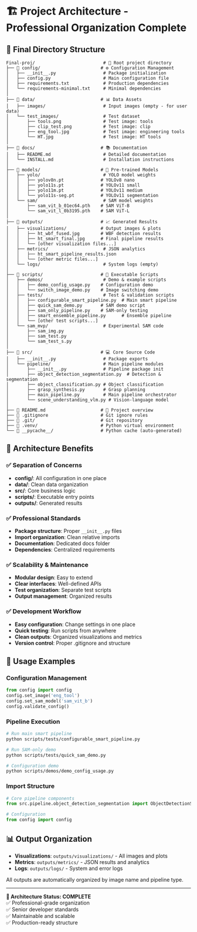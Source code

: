 # 🏗️ Project Architecture - Professional Organization Complete

## 📁 Final Directory Structure

```
Final-proj/                          # 🎯 Root project directory
├── 📁 config/                       # ⚙️ Configuration Management
│   ├── __init__.py                  # Package initialization
│   ├── config.py                    # Main configuration file
│   ├── requirements.txt             # Production dependencies
│   └── requirements-minimal.txt     # Minimal dependencies
│
├── 📁 data/                         # 📊 Data Assets
│   ├── images/                      # Input images (empty - for user data)
│   └── test_images/                 # Test dataset
│       ├── tools.png                # Test image: tools
│       ├── clip_test.png            # Test image: clip
│       ├── eng_tool.jpg             # Test image: engineering tools
│       └── HT.jpg                   # Test image: HT tools
│
├── 📁 docs/                         # 📚 Documentation
│   ├── README.md                    # Detailed documentation
│   └── INSTALL.md                   # Installation instructions
│
├── 📁 models/                       # 🤖 Pre-trained Models
│   ├── yolo/                        # YOLO model weights
│   │   ├── yolov8n.pt              # YOLOv8 nano
│   │   ├── yolo11s.pt              # YOLOv11 small
│   │   ├── yolo11m.pt              # YOLOv11 medium
│   │   └── yolo11s-seg.pt          # YOLOv11 segmentation
│   └── sam/                         # SAM model weights
│       ├── sam_vit_b_01ec64.pth    # SAM ViT-B
│       └── sam_vit_l_0b3195.pth    # SAM ViT-L
│
├── 📁 outputs/                      # 📈 Generated Results
│   ├── visualizations/             # Output images & plots
│   │   ├── ht_wbf_fused.jpg        # WBF detection results
│   │   ├── ht_smart_final.jpg      # Final pipeline results
│   │   └── [other visualization files...]
│   ├── metrics/                     # JSON analytics
│   │   ├── ht_smart_pipeline_results.json
│   │   └── [other metric files...]
│   └── logs/                        # System logs (empty)
│
├── 📁 scripts/                      # 🚀 Executable Scripts
│   ├── demos/                       # Demo & example scripts
│   │   ├── demo_config_usage.py    # Configuration demo
│   │   └── switch_image_demo.py    # Image switching demo
│   ├── tests/                       # Test & validation scripts
│   │   ├── configurable_smart_pipeline.py  # Main smart pipeline
│   │   ├── quick_sam_demo.py       # SAM demo script
│   │   ├── sam_only_pipeline.py    # SAM-only testing
│   │   ├── smart_ensemble_pipeline.py      # Ensemble pipeline
│   │   └── [other test scripts...]
│   └── sam_mvp/                     # Experimental SAM code
│       ├── sam_img.py
│       ├── sam_test.py
│       └── sam_test_s.py
│
├── 📁 src/                          # 💻 Core Source Code
│   ├── __init__.py                  # Package exports
│   └── pipeline/                    # Main pipeline modules
│       ├── __init__.py              # Pipeline package init
│       ├── object_detection_segmentation.py  # Detection & segmentation
│       ├── object_classification.py # Object classification
│       ├── grasp_synthesis.py       # Grasp planning
│       ├── main_pipeline.py         # Main pipeline orchestrator
│       └── scene_understanding_vlm.py # Vision-language model
│
├── 📄 README.md                     # 📖 Project overview
├── 📄 .gitignore                    # Git ignore rules
├── 📁 .git/                         # Git repository
├── 📁 .venv/                        # Python virtual environment
└── 📁 __pycache__/                  # Python cache (auto-generated)
```

## 🎯 Architecture Benefits

### ✅ **Separation of Concerns**
- **config/**: All configuration in one place
- **data/**: Clean data organization 
- **src/**: Core business logic
- **scripts/**: Executable entry points
- **outputs/**: Generated results

### ✅ **Professional Standards**
- **Package structure**: Proper `__init__.py` files
- **Import organization**: Clean relative imports
- **Documentation**: Dedicated docs folder
- **Dependencies**: Centralized requirements

### ✅ **Scalability & Maintenance**
- **Modular design**: Easy to extend
- **Clear interfaces**: Well-defined APIs  
- **Test organization**: Separate test scripts
- **Output management**: Organized results

### ✅ **Development Workflow**
- **Easy configuration**: Change settings in one place
- **Quick testing**: Run scripts from anywhere
- **Clean outputs**: Organized visualizations and metrics
- **Version control**: Proper .gitignore and structure

## 🚀 Usage Examples

### Configuration Management
```python
from config import config
config.set_image('eng_tool')
config.set_sam_model('sam_vit_b')
config.validate_config()
```

### Pipeline Execution
```bash
# Run main smart pipeline
python scripts/tests/configurable_smart_pipeline.py

# Run SAM-only demo
python scripts/tests/quick_sam_demo.py

# Configuration demo
python scripts/demos/demo_config_usage.py
```

### Import Structure
```python
# Core pipeline components
from src.pipeline.object_detection_segmentation import ObjectDetectionSegmentation

# Configuration
from config import config
```

## 📊 Output Organization

- **Visualizations**: `outputs/visualizations/` - All images and plots
- **Metrics**: `outputs/metrics/` - JSON results and analytics  
- **Logs**: `outputs/logs/` - System and error logs

All outputs are automatically organized by image name and pipeline type.

---

**🎉 Architecture Status: COMPLETE**  
✅ Professional-grade organization  
✅ Senior developer standards  
✅ Maintainable and scalable  
✅ Production-ready structure  